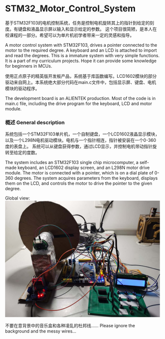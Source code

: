 # STM32_Motor_Control_System

基于STM32F103的电机控制系统，任务是控制电机旋转其上的指针到给定的刻度。有键盘和液晶显示屏以输入和显示给定的参数。
这个项目很简陋，是本人在校课程的一部分。希望可以为单片机初学者带来一定的灵感和指导。

A motor control system with STM32F103, drives a pointer connected to the motor to the required degree. A keyboard and an LCD is attached to import and read the degrees.
This is a immature system with very simple functions. It is a part of my curriculum projects. Hope it can provide some knowledge for beginners in MCUs.

使用正点原子的精英版开发板产品，系统基于库函数编写。LCD1602模块的部分驱动来自网上。本系统绝大部分代码在main.c文件中，包括显示屏、键盘、电机模块的驱动程序。

The development board is an ALIENTEK production. Most of the code is in main.c file, including the drive program for the keyboard, LCD and motor module.

### 概述 General description

系统包括一个STM32F103单片机，一个自制键盘，一个LCD1602液晶显示模块，以及一个L298N电机驱动模块。电机与一个指针相连，指针被安装在一个0-360度的表盘上。
系统可以从键盘获得参数，通过LCD显示，并控制电机带动指针旋转至给定的度数。

The system includes an STM32F103 single chip microcomputer, a self-made keyboard, an LCD1602 display screen, and an L298N motor drive module.
The motor is connected with a pointer, which is on a dial plate of 0-360 degrees.
The system acquires parameters from the keyboard, displays them on the LCD, and controls the motor to drive the pointer to the given degree.

Global view:
![global view](https://github.com/jasonall-cauc/STM32_Motor_Control_System/blob/main/Global.png)

不要在意背景中的音乐盒和各种凌乱的杜邦线……
Please ignore the background and the messy wires...



